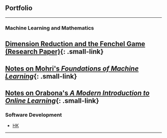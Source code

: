 <style>
    /* Define a class to style the smaller links */
    .small-link {
        font-size: 80%; /* You can adjust the percentage as needed */
    }
</style>


## Portfolio

---

### Machine Learning and Mathematics

[Dimension Reduction and the Fenchel Game (Research Paper)](/sample_page){: .small-link}
---

[Notes on Mohri's *Foundations of Machine Learning*](/sample_page){: .small-link} <!-- <img src="images/dummy_thumbnail.jpg?raw=true"/> -->
---

[Notes on Orabona's *A Modern Introduction to Online Learning*](/pdf/sample_presentation.pdf){: .small-link}
---

### Software Development

- [HK](http://example.com/)

---





